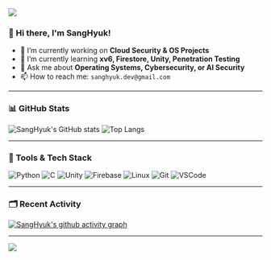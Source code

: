 <!-- 헤더 배너 -->
<img src="https://capsule-render.vercel.app/api?type=waving&color=7F00FF&height=200&section=header&text=💫Engineer%20in%20Progress💫&fontSize=70&fontColor=ffffff" />

### 👋 Hi there, I'm SangHyuk!

- 🔭 I’m currently working on **Cloud Security & OS Projects**
- 🌱 I’m currently learning **xv6, Firestore, Unity, Penetration Testing**
- 💬 Ask me about **Operating Systems, Cybersecurity, or AI Security**
- 📫 How to reach me: `sanghyuk.dev@gmail.com`

---

### 📊 GitHub Stats

![SangHyuk's GitHub stats](https://github-readme-stats.vercel.app/api?username=SangHyuk&show_icons=true&theme=tokyonight)
![Top Langs](https://github-readme-stats.vercel.app/api/top-langs/?username=SangHyuk&layout=compact)

---

### 🧩 Tools & Tech Stack

![Python](https://img.shields.io/badge/Python-3776AB?style=flat&logo=python&logoColor=white)
![C](https://img.shields.io/badge/C-A8B9CC?style=flat&logo=c&logoColor=white)
![Unity](https://img.shields.io/badge/Unity-000000?style=flat&logo=unity&logoColor=white)
![Firebase](https://img.shields.io/badge/Firebase-FFCA28?style=flat&logo=firebase&logoColor=white)
![Linux](https://img.shields.io/badge/Linux-FCC624?style=flat&logo=linux&logoColor=black)
![Git](https://img.shields.io/badge/Git-F05032?style=flat&logo=git&logoColor=white)
![VSCode](https://img.shields.io/badge/VSCode-007ACC?style=flat&logo=visual%20studio%20code&logoColor=white)

---

### 🗂️ Recent Activity

[![SangHyuk's github activity graph](https://github-readme-activity-graph.vercel.app/graph?username=SangHyuk&theme=github-compact)](https://github.com/ashutosh00710/github-readme-activity-graph)

---

<!-- 푸터 배너 -->
<img src="https://capsule-render.vercel.app/api?type=waving&color=7F00FF&height=100&section=footer"/>
